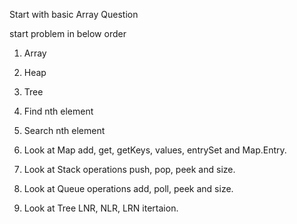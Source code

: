 Start with basic Array Question 

start problem in below order  
1. Array
2. Heap
3. Tree




1. Find nth element
2. Search nth element 
3. Look at Map add, get, getKeys, values, entrySet and Map.Entry.
4. Look at Stack operations push, pop, peek and size.
5. Look at Queue operations add, poll, peek and size.
6. Look at Tree LNR, NLR, LRN itertaion.